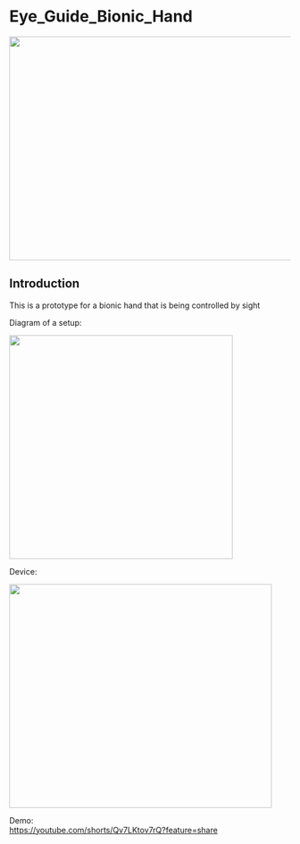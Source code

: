 # Eye_Guide_Bionic_Hand


<img src="https://github.com/Wosk1947/Eye_Guide_Bionic_Hand/assets/66104180/1bb86b88-6bc0-4cc3-9268-b3c28e9f4a3f" width="550" height="400">


## Introduction
This is a prototype for a bionic hand that is being controlled by sight  

Diagram of a setup:  

<img src="https://github.com/Wosk1947/Eye_Guide_Bionic_Hand/assets/66104180/3518a13c-037c-4357-af16-87f968145483" width="400" height="400">  

Device:  

<img src="https://github.com/Wosk1947/Eye_Guide_Bionic_Hand/assets/66104180/592bb0e7-364d-4366-a757-791f996776e2" width="470" height="400">  


  
Demo:  
https://youtube.com/shorts/Qv7LKtov7rQ?feature=share
